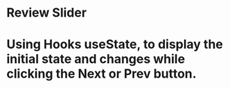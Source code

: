 # Review Slider

# Using Hooks useState, to display the initial state and changes while clicking the Next or Prev button.
